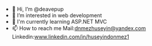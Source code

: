 - 👋 Hi, I’m @deavepup
- 👀 I’m interested in web development
- 🌱 I'm currently learning ASP.NET MVC
- 📫 How to reach me Mail:dnmezhuseyin@yandex.com Linkedin:www.linkedin.com/in/huseyindonmez1

